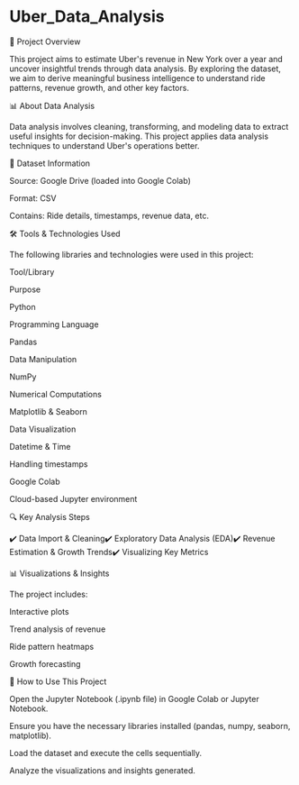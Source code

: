 # Uber_Data_Analysis

📌 Project Overview

This project aims to estimate Uber's revenue in New York over a year and uncover insightful trends through data analysis. By exploring the dataset, we aim to derive meaningful business intelligence to understand ride patterns, revenue growth, and other key factors.

📊 About Data Analysis

Data analysis involves cleaning, transforming, and modeling data to extract useful insights for decision-making. This project applies data analysis techniques to understand Uber's operations better.


📁 Dataset Information

Source: Google Drive (loaded into Google Colab)

Format: CSV

Contains: Ride details, timestamps, revenue data, etc.

🛠️ Tools & Technologies Used

The following libraries and technologies were used in this project:

Tool/Library

Purpose

Python

Programming Language

Pandas

Data Manipulation

NumPy

Numerical Computations

Matplotlib & Seaborn

Data Visualization

Datetime & Time

Handling timestamps

Google Colab

Cloud-based Jupyter environment

🔍 Key Analysis Steps

✔️ Data Import & Cleaning✔️ Exploratory Data Analysis (EDA)✔️ Revenue Estimation & Growth Trends✔️ Visualizing Key Metrics

📊 Visualizations & Insights

The project includes:

Interactive plots

Trend analysis of revenue

Ride pattern heatmaps

Growth forecasting

📌 How to Use This Project

Open the Jupyter Notebook (.ipynb file) in Google Colab or Jupyter Notebook.

Ensure you have the necessary libraries installed (pandas, numpy, seaborn, matplotlib).

Load the dataset and execute the cells sequentially.

Analyze the visualizations and insights generated.

